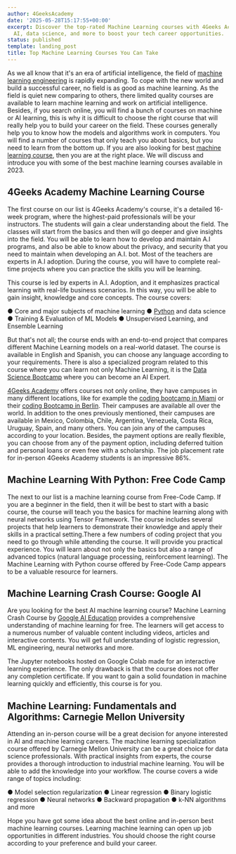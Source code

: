 ```yaml
---
author: 4GeeksAcademy
date: '2025-05-28T15:17:55+00:00'
excerpt: Discover the top-rated Machine Learning courses with 4Geeks Academy. Learn
  AI, data science, and more to boost your tech career opportunities.
status: published
template: landing_post
title: Top Machine Learning Courses You Can Take
---
```

As we all know that it's an era of artificial intelligence, the field of [machine learning engineering](https://4geeksacademy.com/us/machine-learning-engineer/machine-learning-engineer) is rapidly expanding. To cope with the new world and build a successful career, no field is as good as machine learning. As the field is quiet new comparing to others, there limited quality courses are available to learn machine learning and work on artificial intelligence. Besides, if you search online, you will find a bunch of courses on machine or AI learning, this is why it is difficult to choose the right course that will really help you to build your career on the field. These courses generally help you to know how the models and algorithms work in computers. You will find a number of courses that only teach you about basics, but you need to learn from the bottom up. If you are also looking for best [machine learning course](https://4geeksacademy.com/us/coding-bootcamps/machine-learning-engineering), then you are at the right place. We will discuss and introduce you with some of the best machine learning courses available in 2023. 

## 4Geeks Academy Machine Learning Course 

The first course on our list is 4Geeks Academy's  course, it's a detailed 16-week program, where the highest-paid professionals will be your instructors. The students will gain a clear understanding about the field. The classes will start from the basics and then will go deeper and give insights into the field. You will be able to learn how to develop and maintain A.I programs, and also be able to know about the privacy, and security that you need to maintain when developing an A.I. bot. Most of the teachers are experts in A.I adoption. During the course, you will have to complete real-time projects where you can practice the skills you will be learning.

This course is led by experts in A.I. Adoption, and it emphasizes practical learning with real-life business scenarios. In this way, you will be able to gain insight, knowledge and core concepts.  The course covers:

●	Core and major subjects of machine learning 
●	[Python](https://4geeks.com/technology/python) and data science 
●	Training & Evaluation of ML Models
●	Unsupervised Learning, and Ensemble Learning

But that's not all; the course ends with an end-to-end project that compares different Machine Learning models on a real-world dataset. The course is available in English and Spanish, you can choose any language according to your requirements. There is also a specialized program related to this course where you can learn not only Machine Learning, it is the [Data Science Bootcamp](https://4geeksacademy.com/us/coding-bootcamps/datascience-machine-learning) where you can become an AI Expert.

[4Geeks Academy](https://4geeksacademy.com/us/index) offers courses not only online, they have campuses in many different locations, like for example the [coding bootcamp in Miami](https://4geeksacademy.com/us/coding-campus/coding-bootcamp-miami) or their [coding Bootcamp in Berlin](https://4geeksacademy.com/us/coding-campus/coding-bootcamp-berlin-germany). Their campuses are available all over the world. In addition to the ones previously mentioned, their campuses are available in Mexico, Colombia, Chile, Argentina, Venezuela, Costa Rica, Uruguay, Spain, and many others. You can join any of the campuses according to your location. Besides, the payment options are really flexible, you can choose from any of the payment option, including deferred tuition and personal loans or even free with a scholarship. The job placement rate for in-person 4Geeks Academy students is an impressive 86%.

## Machine Learning With Python: Free Code Camp

The next to our list is a machine learning course from Free-Code Camp. If you are a beginner in the field, then it will be best to start with a basic course, the course will teach you the basics for machine learning along with neural networks using Tensor Framework.  The course includes several projects that help learners to demonstrate their knowledge and apply their skills in a practical setting.There a few numbers of coding project that you need to go through while attending the course. It will provide you practical experience. You will learn about not only the basics but also a range of advanced topics (natural language processing, reinforcement learning). The Machine Learning with Python course offered by Free-Code Camp appears to be a valuable resource for learners.

## Machine Learning Crash Course: Google AI

Are you looking for the best AI machine learning course? Machine Learning Crash Course by [Google AI Education](https://ai.google/education/) provides a comprehensive understanding of machine learning for free. The learners will get access to a numerous number of valuable content including videos, articles and interactive contents. You will get full understanding of logistic regression, ML engineering, neural networks and more. 

The Jupyter notebooks hosted on Google Colab made for an interactive learning experience. The only drawback is that the course does not offer any completion certificate. If you want to gain a solid foundation in machine learning quickly and efficiently, this course is for you.

## Machine Learning: Fundamentals and Algorithms: Carnegie Mellon University

Attending an in-person course will be a great decision for anyone interested in AI and machine learning careers. The machine learning specialization course offered by Carnegie Mellon University can be a great choice for data science professionals. With practical insights from experts, the course provides a thorough introduction to industrial machine learning. You will be able to add the knowledge into your workflow. The course covers a wide range of topics including:

●	Model selection regularization
●	Linear regression
●	Binary logistic regression
●	Neural networks
●	Backward propagation
●	k-NN algorithms and more 

Hope you have got some idea about the best online and in-person best machine learning courses. Learning machine learning can open up job opportunities in different industries. You should choose the right course according to your preference and build your career.

<call-to-action button_text="Enroll now" button_link="https://4geeksacademy.com/us/coding-bootcamps/machine-learning-engineering" background="rgba(0, 151, 205, 0.15)" title="Become a Machine Learning Engineer" text="Join  a Machine Learning Engineer bootcamp and become one of the highest paid professionals"></call-to-action>
